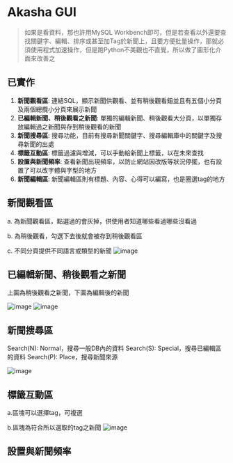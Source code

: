 # Akasha GUI
> 如果是看資料，那也許用MySQL Workbench即可，但是若查看以外還要查找關鍵字、編輯、排序或甚至加Tag於新聞上，且要方便批量操作，那就必須使用程式加速操作，但是跑Python不美觀也不直覺，所以做了圖形化介面來改善之

## 已實作
1. **新聞觀看區**: 連結SQL，顯示新聞供觀看、並有稍後觀看鈕並且有五個小分頁及兩個總攬小分頁來展示新聞
2. **已編輯新聞、稍後觀看之新聞**: 單獨的編輯新聞、稍後觀看大分頁，以單獨存放編輯過之新聞與存到稍後觀看的新聞
3. **新聞搜尋區**: 搜尋功能，目前有搜尋新聞關鍵字、搜尋編輯庫中的關鍵字及搜尋新聞的出處
4. **標籤互動區**: 標籤過濾與增減，可以手動給新聞上標籤，以在未來查找
5. **設置與新聞頻率**: 查看新聞出現頻率，以防止網站因改版等狀況停擺，也有設置了可以改字體與字型的地方
6. **新聞編輯區**: 新聞編輯區則有標題、內容、心得可以編寫，也是圈選tag的地方

## 新聞觀看區
a. 為新聞觀看區，點選過的會灰掉，供使用者知道哪些看過哪些沒看過

b. 為稍後觀看，勾選下去後就會被存到稍後觀看區

c. 不同分頁提供不同語言或類型的新聞
![image](https://github.com/JulianLee310514065/SideProject--Akasha/assets/101493861/5ab77bf6-c2b9-4fa5-9884-25c32f099875)

## 已編輯新聞、稍後觀看之新聞
上圖為稍後觀看之新聞，下圖為編輯後的新聞

![image](https://github.com/JulianLee310514065/SideProject--Akasha/assets/101493861/98fa06cd-2ab1-4d6f-a78f-4cfb8e890284)
![image](https://github.com/JulianLee310514065/SideProject--Akasha/assets/101493861/7bb6c586-5b87-45df-9427-43660e760ff5)

## 新聞搜尋區
Search(N): Normal，搜尋一般DB內的資料
Search(S): Special，搜尋已編輯區的資料
Search(P): Place，搜尋新聞來源

![image](https://github.com/JulianLee310514065/SideProject--Akasha/assets/101493861/12d9abcf-e062-40e4-b58d-5ee30d3a1399)

## 標籤互動區
a.區塊可以選擇tag，可複選

b.區塊為符合所以選取的tag之新聞
![image](https://github.com/JulianLee310514065/SideProject--Akasha/assets/101493861/96618c5c-87c6-483a-a944-b7729b38b385)

## 設置與新聞頻率

